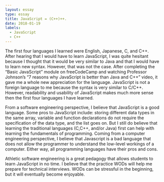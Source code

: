 ```yaml
---
layout: essay
type: essay
title: JavaScript = (C++)++.
date: 2018-01-19
labels:
  - JavaScript
  - C++
---
```

The first four languages I learned were English, Japanese, C, and C++. After hearing that I would have to learn JavaScript, I was quite hesitant because I thought that it would be very similar to Java and that I would have to learn new syntax. However, that was not the case. After completing the “Basic JavaScript” module on freeCodeCamp and watching Professor Johnson’s “7 reasons why JavaScript is better than Java and C++” video, it gave me a whole new appreciation for the language.  JavaScript is not a foreign language to me because the syntax is very similar to C/C++. However, readability and usability of JavaScript makes much more sense then the first four languages I have learned.

From a software engineering perspective, I believe that JavaScript is a good language. Some pros to JavaScript include: storing different data types in the same array, variable and function declarations do not require the specification of the data type, and the list goes on. But I still do believe that learning the traditional languages (C,C++, and/or Java) first can help with learning the fundamentals of programming. Coming from a computer engineering perspective, I believe that Javascript is a bad language that does not allow the programmer to understand the low-level workings of a computer. Either way, all programming languages have their pros and cons.

Athletic software engineering is a great pedagogy that allows students to learn JavaScript in no time. I believe that the practice WODs will help me prepare for technical interviews. WODs can be stressful in the beginning, but it will eventually become enjoyable. 

